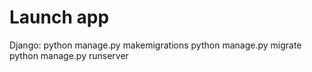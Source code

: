 # Launch app

Django:
python manage.py makemigrations
python manage.py migrate
python manage.py runserver
